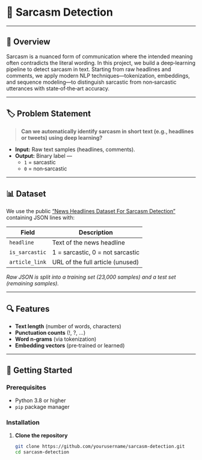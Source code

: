 # 🤖 Sarcasm Detection


---

## 📖 Overview

Sarcasm is a nuanced form of communication where the intended meaning often contradicts the literal wording. In this project, we build a deep‑learning pipeline to detect sarcasm in text. Starting from raw headlines and comments, we apply modern NLP techniques—tokenization, embeddings, and sequence modeling—to distinguish sarcastic from non‑sarcastic utterances with state‑of‑the‑art accuracy.

---

## 🏷 Problem Statement

> **Can we automatically identify sarcasm in short text (e.g., headlines or tweets) using deep learning?**

- **Input:** Raw text samples (headlines, comments).  
- **Output:** Binary label —  
  - `1` = sarcastic  
  - `0` = non‑sarcastic  

---

## 📊 Dataset

We use the public [“News Headlines Dataset For Sarcasm Detection”](https://www.kaggle.com/datasets/rmisra/news-headlines-dataset-for-sarcasm-detection) containing JSON lines with:

| Field              | Description                               |
|--------------------|-------------------------------------------|
| `headline`         | Text of the news headline                 |
| `is_sarcastic`     | 1 = sarcastic, 0 = not sarcastic          |
| `article_link`     | URL of the full article (unused)          |

_Raw JSON is split into a training set (23,000 samples) and a test set (remaining samples)._

---

## 🔍 Features

- **Text length** (number of words, characters)  
- **Punctuation counts** (!, ?, …)  
- **Word n‑grams** (via tokenization)  
- **Embedding vectors** (pre‑trained or learned)

---

## 🚀 Getting Started

### Prerequisites

- Python 3.8 or higher  
- `pip` package manager  

### Installation

1. **Clone the repository**  
   ```bash
   git clone https://github.com/yourusername/sarcasm-detection.git
   cd sarcasm-detection
